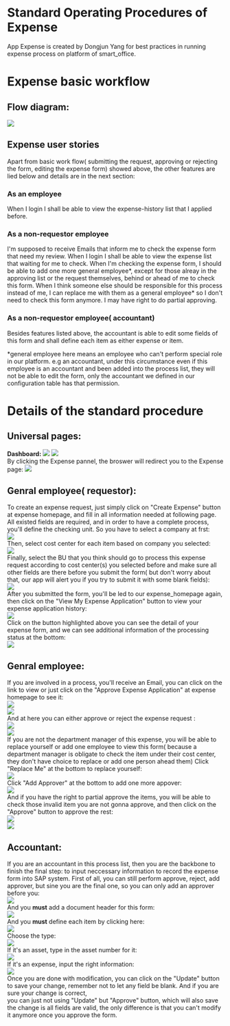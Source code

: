 # Standard Operating Procedures of Expense

App Expense is created by Dongjun Yang for best practices in running expense process on platform of smart_office.

# Expense basic workflow

## Flow diagram:

<img src="./static/expense/ppt/Expense work flow.jpg">



## Expense user stories
Apart from basic work flow( submitting the request, approving or rejecting the form, editing the expense form) showed above, the other features are lied below and details are in the next section:

### As an employee
When I login I shall be able to view the expense-history list that I applied before.


### As a non-requestor employee
I'm supposed to receive Emails that inform me to check the expense form that need my review.
When I login I shall be able to view the expense list that waiting for me to check.
When I'm checking the expense form, I should be able to add one more general employee*, except for those alreay in the approving list or the request themselves, behind or ahead of me to 
check this form.
When I think someone else should be responsible for this process instead of me, I can replace me with them as a general employee* so I don't need to check this form anymore.
I may have right to do partial approving. 

### As a non-requestor employee( accountant)
Besides features listed above, the accountant is able to edit some fields of this form and shall define each item as either expense or item.

*general employee here means an employee who can't perform special role in our platform. e.g an accountant, under this circumstance even if this employee is an accountant and been added into the process
list, they will not be able to edit the form, only the accountant we defined in our configuration table has that permission. 

# Details of the standard procedure

## Universal pages:
**Dashboard:**
<img src="./static/expense/ppt/dashboard-1.png">
<img src="./static/expense/ppt/dashboard-2.jpg">
<br/>
By clicking the Expense pannel, the broswer will redirect you to the Expense page:
<img src="./static/expense/ppt/expense-dashboard.jpg">

## Genral employee( requestor):
To create an expense request, just simply click on "Create Expense" button at expense homepage, and fill in all information needed at following page.
All existed fields are required, and in order to have a complete process, you'll define the checking unit. So you have to select a company at frst:<br/>
<img src="./static/expense/ppt/select-company.jpg"><br/>
Then, select cost center for each item based on company you selected:<br/>
<img src="./static/expense/ppt/select-cc.jpg"><br/>
Finally, select the BU that you think should go to process this expense request according to cost center(s) you selected before and make sure all other fields are there before you submit the form( but don't worry about that, our app will alert you if you try to submit it with some blank fields):
<br/><img src="./static/expense/ppt/select-bu.jpg"><br/>
After you submitted the form, you'll be led to our expense_homepage again, then click on the "View My Expense Application" button to view your expense application history:<br/>
<img src="./static/expense/ppt/expense-history.png"><br/>
Click on the button highlighted above you can see the detail of your expense form, and we can see additional information of the processing status at the bottom:<br/>
<img src="./static/expense/ppt/expense-detail.jpg"><br/>

## Genral employee:
If you are involved in a process, you'll receive an Email, you can click on the link to view or just click on the "Approve Expense Application" at expense homepage to see it:<br/>
<img src="./static/expense/ppt/Email.jpg"><br/>
<img src="./static/expense/ppt/approve-expense-list.jpg"><br/>
And at here you can either approve or reject the expense request :<br/>
<img src="./static/expense/ppt/expense-approve.jpg"><br/>
<img src="./static/expense/ppt/expense-reject.jpg"><br/>
If you are not the department manager of this expense, you will be able to replace yourself or add one employee to view this form( because a department manager is obligate to check the item under their cost center, they don't have choice to replace or add one person ahead them)
Click "Replace Me" at the bottom to replace yourself:<br/>
<img src="./static/expense/ppt/replace-approver.jpg"><br/>
Click "Add Approver" at the bottom to add one more appover:<br/>
<img src="./static/expense/ppt/add-approver.jpg"><br/>
And if you have the right to partial approve the items, you will be able to check those invalid item you are not gonna approve, and then click on the "Approve" button to approve the rest:
<br/><img src="./static/expense/ppt/check-item.jpg"><br/>
<img src="./static/expense/ppt/accountant-approve.jpg"><br/>

## Accountant:
If you are an accountant in this process list, then you are the backbone to finish the final step: to input neccessary information to record the expense form into SAP system.
First of all, you can still perform approve, reject, add approver, but sine you are the final one, so you can only add an approver before you:<br/>
<img src="./static/expense/ppt/accountant-add-approver.jpg"><br/>
And you **must** add a document header for this form:<br/>
<img src="./static/expense/ppt/doc-header.jpg"><br/>
And you **must** define each item by clicking here:<br/>
<img src="./static/expense/ppt/edit-button.jpg"><br/>
Choose the type:<br/>
<img src="./static/expense/ppt/choose-type.jpg"><br/>
If it's an asset, type in the asset number for it:<br/>
<img src="./static/expense/ppt/asset.jpg"><br/>
If it's an expense, input the right information:<br/>
<img src="./static/expense/ppt/use-tax.jpg"><br/>
Once you are done with modification, you can click on the "Update" button to save your change, remember not to let any field be blank. And if you are sure your change is correct,<br/>
you can just not using "Update" but "Approve" button, which will also save the change is all fields are valid, the only difference is that you can't modify it anymore once you approve the form.





